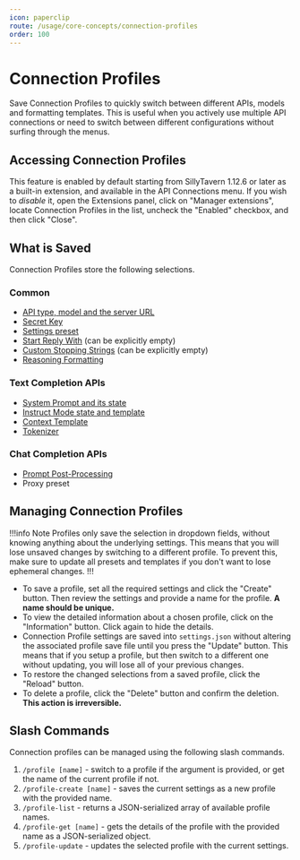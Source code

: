 ```yaml
---
icon: paperclip
route: /usage/core-concepts/connection-profiles
order: 100
---
```


# Connection Profiles

Save Connection Profiles to quickly switch between different APIs, models and formatting templates. This is useful when you actively use multiple API connections or need to switch between different configurations without surfing through the menus.

## Accessing Connection Profiles

This feature is enabled by default starting from SillyTavern 1.12.6 or later as a built-in extension, and available in the API Connections menu. If you wish to *disable* it, open the Extensions panel, click on "Manager extensions", locate Connection Profiles in the list, uncheck the "Enabled" checkbox, and then click "Close".

## What is Saved

Connection Profiles store the following selections.

### Common

* [API type, model and the server URL](/Usage/API_Connections/index.md)
* [Secret Key](/Usage/faq.md#where-are-my-api-keys-stored-why-cant-i-see-them)
* [Settings preset](/Usage/Common-Settings.md)
* [Start Reply With](/Usage/Prompts/advancedformatting.md#start-reply-with) (can be explicitly empty)
* [Custom Stopping Strings](/Usage/Prompts/advancedformatting.md#custom-stopping-strings) (can be explicitly empty)
* [Reasoning Formatting](/Usage/Prompts/reasoning.md#configuration)

### Text Completion APIs

* [System Prompt and its state](/Usage/Prompts/advancedformatting.md#system-prompt)
* [Instruct Mode state and template](/Usage/Prompts/instructmode.md)
* [Context Template](/Usage/Prompts/advancedformatting.md#context-template)
* [Tokenizer](/Usage/Prompts/advancedformatting.md#tokenizer)

### Chat Completion APIs

* [Prompt Post-Processing](/Usage/API_Connections/openai.md#prompt-post-processing)
* Proxy preset

## Managing Connection Profiles

!!!info Note
Profiles only save the selection in dropdown fields, without knowing anything about the underlying settings. This means that you will lose unsaved changes by switching to a different profile. To prevent this, make sure to update all presets and templates if you don't want to lose ephemeral changes.
!!!

* To save a profile, set all the required settings and click the "Create" button. Then review the settings and provide a name for the profile. **A name should be unique.**
* To view the detailed information about a chosen profile, click on the "Information" button. Click again to hide the details.
* Connection Profile settings are saved into `settings.json` without altering the associated profile save file until you press the "Update" button. This means that if you setup a profile, but then switch to a different one without updating, you will lose all of your previous changes.
* To restore the changed selections from a saved profile, click the "Reload" button.
* To delete a profile, click the "Delete" button and confirm the deletion. **This action is irreversible.**

## Slash Commands

Connection profiles can be managed using the following slash commands.

1. `/profile [name]` - switch to a profile if the argument is provided, or get the name of the current profile if not.
2. `/profile-create [name]` - saves the current settings as a new profile with the provided name.
3. `/profile-list` - returns a JSON-serialized array of available profile names.
4. `/profile-get [name]` - gets the details of the profile with the provided name as a JSON-serialized object.
5. `/profile-update` - updates the selected profile with the current settings.
